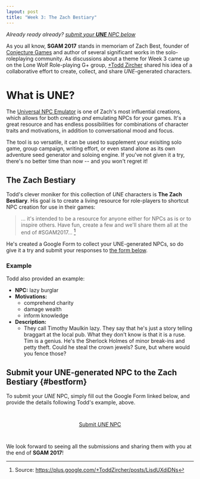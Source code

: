 ```yaml
---
layout: post
title: "Week 3: The Zach Bestiary"
---
```


_Already ready already? [submit your **UNE** NPC below](#bestform)_

As you all know, **SGAM 2017** stands in memoriam of Zach Best, founder of 
[Conjecture Games](http://conjecturegames.com/) and 
author of several significant works in the solo-roleplaying community. As discussions about a theme 
for Week 3 came up on the Lone Wolf Role-playing G+ group, 
[+Todd Zircher](https://plus.google.com/+ToddZircher) shared his idea of a 
collaborative effort to create, collect, and share _UNE_-generated characters. 

# What is UNE?

The [Universal NPC Emulator](http://www.drivethrurpg.com/product/134163/UNE-The-Universal-NPC-Emulator-rev) 
is one of Zach's most influential creations, which allows for both creating 
_and_ emulating NPCs for your games. It's a great resource and has endless possibilities for 
combinations of character traits and motivations, in addition to conversational mood and focus. 

The tool is so versatile, it can be used to supplement your exisiting solo game, group campaign, writing 
effort, or even stand alone as its own adventure seed generator and soloing engine. If you've 
not given it a try, there's no better time than now -- and you won't regret it! 

## The Zach Bestiary

Todd's clever moniker for this collection of _UNE_ characters is **The Zach Bestiary**. His goal is to create 
a living resource for role-players to shortcut NPC creation for use in their games:


 > ... it's intended to be a resource for anyone either for NPCs as is or to inspire others.  Have fun, create a 
few and we'll share them all at the end of #SGAM2017... [^1]

He's created a Google Form to collect your UNE-generated NPCs, so do give it a try and submit your 
responses to [the form below](#bestform).

### Example

Todd also provided an example:

* **NPC:** lazy burglar
* **Motivations:** 
    - comprehend charity
    - damage wealth
    - inform knowledge
* **Description:**
    - They call Timothy Maulkin lazy. They say that he's just a story telling braggart at the local pub. 
What they don't know is that it is a ruse. Tim is a genius. He's the Sherlock Holmes of minor break-ins 
and petty theft. Could he steal the crown jewels? Sure, but where would you fence those?

## Submit your UNE-generated NPC to the Zach Bestiary {#bestform}

To submit your _UNE_ NPC, simply fill out the Google Form linked below, and provide the details 
following Todd's example, above.

<div style="text-align: center; padding: 2em;">
    <a href="https://docs.google.com/forms/d/e/1FAIpQLSdmJBA0YfBbOQhGsAHGGO5R3W4_m5ibcECIryCOrgChr7hC8w/viewform"
      style="cursor: pointer;"
      class="btn btn-large">
      <i class="icon icon-torsos-all"></i> Submit <i>UNE</i> NPC 
    </a>
</div>


We look forward to seeing all the submissions and sharing them with you at the end of **SGAM 2017**!

[^1]:Source: https://plus.google.com/+ToddZircher/posts/LisdUXdiDNs
